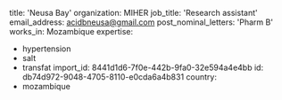 title: 'Neusa Bay'
organization: MIHER
job_title: 'Research assistant'
email_address: acidbneusa@gmail.com
post_nominal_letters: 'Pharm B'
works_in: Mozambique
expertise:
  - hypertension
  - salt
  - transfat
import_id: 8441d1d6-7f0e-442b-9fa0-32e594a4e4bb
id: db74d972-9048-4705-8110-e0cda6a4b831
country:
  - mozambique
